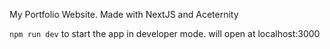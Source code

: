 My Portfolio Website. Made with NextJS and Aceternity

```npm run dev``` to start the app in developer mode. will open at localhost:3000
